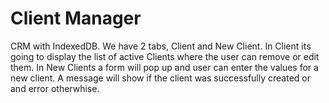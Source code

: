 # Client Manager
CRM with IndexedDB.
We have 2 tabs, Client and New Client.
In Client its going to display the list of active Clients where the user can remove or edit them.
In New Clients a form will pop up and user can enter the values for a new client. A message will show 
if the client was successfully created or and error otherwhise.
